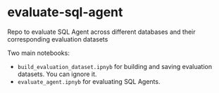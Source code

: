 # evaluate-sql-agent
Repo to evaluate SQL Agent across different databases and their corresponding evaluation datasets

Two main notebooks:
- `build_evaluation_dataset.ipnyb` for building and saving evaluation datasets. You can ignore it.
- `evaluate_agent.ipnyb` for evaluating SQL Agents.
